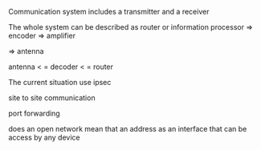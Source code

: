 Communication system includes a transmitter and a receiver

The whole system can be described as 
router or information processor => encoder
=> amplifier

=> antenna 

antenna < = decoder < = router

The current situation use ipsec

site to site communication

port forwarding

does an open network mean that an address as an interface that can be access by any device

